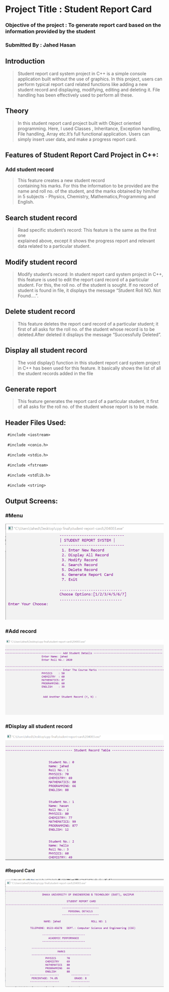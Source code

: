 #	Project Title : Student Report Card

### Objective of the project : To generate report card based on the information provided by the student


### Submitted By : Jahed Hasan



## Introduction    
>Student report card system project in C++ is a simple console application built without the use of graphics. In this project, users can perform typical report card related functions like adding a new student record and displaying, modifying, editing and deleting it. File handling has been effectively used to perform all these.       


## Theory   
>In this student report card project built with Object oriented programming. Here, I used Classes , Inheritance, Exception handling, File handling, Array etc.It’s full functional application. Users can simply insert user data, and make a progress report card.

## Features of Student Report Card Project in C++:

### Add student record  
>This feature creates a new student record        
containing his marks. For this the information to be provided are the name and roll no. of the student, and the marks obtained by him/her in 5 subjects  - Physics, Chemistry, Mathematics,Programming and English.

## Search student record 
>Read specific student’s record: This feature is the same as the first one         
explained above, except it shows the progress report and relevant data related to a particular student.

## Modify student record
>Modify student’s record: In student report card system project in C++,  
this feature is used to edit the report card record of a particular student. For
this, the roll no. of the student is sought. If no record of student is found in
file, it displays the message “Student Roll NO. Not Found....”.

## Delete student record  
>This feature deletes the report card record of a
particular student; it first of all asks for the roll no. of the student whose record
is to be deleted.After deleted it displays the message “Successfully Deleted”.  

## Display all student record   
>The void display() function in this student
report card system project in C++ has been used for this feature. It basically
shows the list of all the student records added in the file

## Generate report   
>This feature generates the report card of a particular
student, it first of all asks for the roll no. of the student whose report is to be
made.


   



## Header Files Used:
```
 #include <iostream>

 #include <conio.h>

 #include <stdio.h>

 #include <fstream>

 #include <stdlib.h>

 #include <string>
```

## Output Screens:

### #Menu
![Menu](/ss/menu.png)

### #Add record
![Add Record](/ss/addrecord.png)

### #Display all student record
![Display ALL](/ss/displayall.png)

#### #Repord Card
![Repor Card](/ss/reportcard.png)




